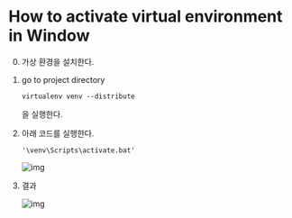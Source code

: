 # How to activate virtual environment in Window

0. 가상 환경을 설치한다.

1. go to project directory

   ```shell
   virtualenv venv --distribute
   ```

   을 실행한다.

   

2. 아래 코드를 실행한다.

   ```shell
   '\venv\Scripts\activate.bat'
   ```

   ![img](https://post-phinf.pstatic.net/MjAxOTAzMzBfODkg/MDAxNTUzOTE5MjM2Mzk5.RlLbBoQ2GxiBTWOAQZMW1dSLiGJeXTlXaMP9ZWqQNpcg.1w6_jmTY199Uoda7sUEDecHT7XQjfmx_NCkmPGO0lOQg.JPEG/%EC%BA%A1%EC%B2%98.JPG?type=w1200)

3. 결과

   ![img](https://post-phinf.pstatic.net/MjAxOTAzMzBfNjEg/MDAxNTUzOTIwMzAwODQw.SmjszfFkLdyHOFH9iHeEE4wff9rpsbrBk2NKEKAXZ9Yg.SXerympo2tSKdQzcv_9OHiRUWoY8Bp0J1Uvuwu-qV3sg.JPEG/%EC%BA%A1%EC%B2%98.JPG?type=w1200)

